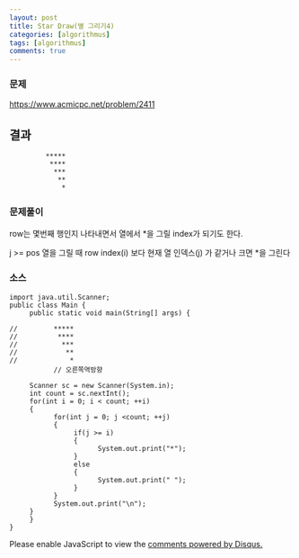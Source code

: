 ```yaml
---
layout: post
title: Star Draw(별 그리기4)
categories: [algorithmus]
tags: [algorithmus]
comments: true
---
```

### 문제

https://www.acmicpc.net/problem/2411

## 결과

~~~
         *****
          ****
           ***
            **
             *
~~~

### 문제풀이

row는 몇번째 행인지 나타내면서 열에서 *을 그릴 index가 되기도 한다.

j >= pos 열을 그릴 때 row index(i) 보다 현재 열 인덱스(j) 가 같거나 크면 *을 그린다

### 소스

~~~
import java.util.Scanner;
public class Main {
     public static void main(String[] args) {         
     
//         *****
//          ****
//           ***
//            **
//             *
           // 오른쪽역방향  
           
     Scanner sc = new Scanner(System.in);
     int count = sc.nextInt();
     for(int i = 0; i < count; ++i)
     {
           for(int j = 0; j <count; ++j)
           {
                if(j >= i)
                {
                      System.out.print("*");
                }
                else
                {
                      System.out.print(" ");
                }
           }
           System.out.print("\n");
     }
     }
}
~~~
<div id="disqus_thread"></div>
<script>

/**
*  RECOMMENDED CONFIGURATION VARIABLES: EDIT AND UNCOMMENT THE SECTION BELOW TO INSERT DYNAMIC VALUES FROM YOUR PLATFORM OR CMS.
*  LEARN WHY DEFINING THESE VARIABLES IS IMPORTANT: https://disqus.com/admin/universalcode/#configuration-variables*/
/*
var disqus_config = function () {
this.page.url = PAGE_URL;  // Replace PAGE_URL with your page's canonical URL variable
this.page.identifier = PAGE_IDENTIFIER; // Replace PAGE_IDENTIFIER with your page's unique identifier variable
};
*/
(function() { // DON'T EDIT BELOW THIS LINE
var d = document, s = d.createElement('script');
s.src = 'https://parkwonhui.disqus.com/embed.js';
s.setAttribute('data-timestamp', +new Date());
(d.head || d.body).appendChild(s);
})();
</script>
<noscript>Please enable JavaScript to view the <a href="https://disqus.com/?ref_noscript">comments powered by Disqus.</a></noscript>
                            